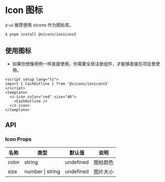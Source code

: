 # Icon 图标

z-ui 推荐使用 xicons 作为图标库。

```
$ pnpm install @vicons/ionicons5
```

## 使用图标

- 如果你想像用例一样直接使用，你需要全局注册组件，才能够直接在项目里使用。

<script setup lang="ts">
import { CashOutline } from '@vicons/ionicons5'
</script>
<z-icon color="red" size="40">
  <CashOutline/>
</z-icon>

<z-icon color="green" size="40">
  <CashOutline/>
</z-icon>
<z-icon color="blue" size="40">
  <CashOutline/>
</z-icon>
<div>

<z-icon color="red" size="60">
  <CashOutline/>
</z-icon>

<z-icon color="green" size="60">
  <CashOutline/>
</z-icon>

<z-icon color="blue" size="60">
  <CashOutline/>
</z-icon>
</div>

```vue
<script setup lang="ts">
import { CashOutline } from '@vicons/ionicons5'
</script>
<template>
  <z-icon color="red" size="40">
    <CashOutline />
  </z-icon>
</template>
```

## API

### Icon Props

| 名称  | 类型             | 默认值    | 说明     |
| ----- | ---------------- | --------- | -------- |
| color | string           | undefined | 图标颜色 |
| size  | number \| string | undefined | 图片大小 |
